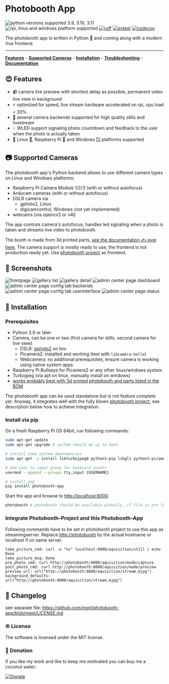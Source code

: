 # Photobooth App

![python versions supported 3.9, 3.10, 3.11](https://img.shields.io/badge/python-3.9%20%7C%203.10%20%7C%203.11-blue)
![rpi, linux and windows platform supported](https://img.shields.io/badge/platform-rpi%20%7C%20linux%20%7C%20windows-lightgrey)
[![ruff](https://github.com/mgrl/photobooth-app/actions/workflows/ruff.yml/badge.svg)](https://github.com/mgrl/photobooth-app/actions/workflows/ruff.yml)
[![pytest](https://github.com/mgrl/photobooth-app/actions/workflows/pytests.yml/badge.svg)](https://github.com/mgrl/photobooth-app/actions/workflows/pytests.yml)
[![codecov](https://codecov.io/gh/mgrl/photobooth-app/branch/dev/graph/badge.svg?token=SBB5DGX17V)](https://codecov.io/gh/mgrl/photobooth-app)

The photobooth app is written in Python 🐍 and coming along with a modern Vue frontend.

---

**[Features](#heart_eyes-features)** - **[Supported Cameras](#camera-supported-cameras)** - **[Installation](#wrench-installation)** - **[Troubleshooting](#interrobang-troubleshooting)** - **[Documentation](https://mgrl.github.io/photobooth-docs/)**

## 😍 Features

- 📹 camera live preview with shortest delay as possible, permanent video live view in background
- ⚡️ optimized for speed, live stream hardware accelerated on rpi, cpu load < 20%
- 🫶 several camera backends supported for high quality stills and livestream
- 💡 WLED support signaling photo countdown and feedback to the user when the photo is actually taken
- 🤝 Linux 🐧, Raspberry Pi 🍓 and Windows 🪟 platforms supported

## 📷 Supported Cameras

The photobooth app's Python backend allows to use different camera types on Linux and Windows platforms:

- Raspberry Pi Camera Module 1/2/3 (with or without autofocus)
- Arducam cameras (with or without autofocus)
- DSLR camera via
  - gphoto2, Linux
  - digicamcontrol, Windows (not yet implemented)
- webcams (via opencv2 or v4l)

The app controls camera's autofocus, handles led signaling when a photo is taken and streams live video to photobooth.

The booth is made from 3d printed parts, [see the documentation ✍ over here](https://github.com/mgrl/photobooth-3d).
The camera support is mostly ready to use, the frontend is not production ready yet.
Use [photobooth project](https://photoboothproject.github.io/) as frontend.

## 💅 Screenshots

![frontpage](misc/screenshots/frontpage.png)
![gallery list](misc/screenshots/gallery_list.png)
![gallery detail](misc/screenshots/gallery_detail.png)
![admin center page dashboard](misc/screenshots/admin_dashboard.png)
![admin center page config tab backends](misc/screenshots/admin_config_backends.png)
![admin center page config tab userinterface](misc/screenshots/admin_config_ui.png)
![admin center page status](misc/screenshots/admin_status.png)

## 🔧 Installation

### Prerequisites

- Python 3.9 or later
- Camera, can be one or two (first camera for stills, second camera for live view)
  - DSLR: [gphoto2](https://github.com/gonzalo/gphoto2-updater) on linx
  - Picamera2: installed and working (test with `libcamera-hello`)
  - Webcamera: no additional prerequisites, ensure camera is working using native system apps
- Raspberry Pi Bullseye for Picamera2 or any other linux/windows system
- Turbojpeg (via apt on linux, manually install on windows)
- [works probably best with 3d printed photobooth and parts listed in the BOM](https://github.com/mgrl/photobooth-3d)

The photobooth app can be used standalone but is not feature complete yet.
Anyway, it integrates well with the fully blown [photobooth project](https://photoboothproject.github.io/),
see description below how to achieve integration.

### Install via pip

On a fresh Raspberry Pi OS 64bit, run following commands:

```sh
sudo apt-get update
sudo apt-get upgrade # system should be up to date

# install some system dependencies
sudo apt-get -y install libturbojpeg0 python3-pip libgl1 python3-picamera2

# add user to input group for keyboard events
usermod --append --groups tty,input {USERNAME}

# install app
pip install photobooth-app
```

Start the app and browse to <http://localhost:8000>.

```sh
photobooth # photobooth should be available globally. if file is not found check PATH
```

### Integrate Photobooth-Project and this Photobooth-App

Following commands have to be set in photobooth project to use this app as streamingserver.
Replace <http://photobooth> by the actual hostname or localhost if on same server.

```text
take_picture_cmd: curl -o "%s" localhost:8000/aquisition/still | echo Done
take_picture_msg: Done
pre_photo_cmd: curl http://photobooth:8000/aquisition/mode/capture
post_photo_cmd: curl http://photobooth:8000/aquisition/mode/preview
preview_url: url("http://photobooth:8000/aquisition/stream.mjpg")
background_defaults: url("http://photobooth:8000/aquisition/stream.mjpg")
```

## 📣 Changelog

see separate file:
<https://github.com/mgrl/photobooth-app/blob/main/LICENSE.md>

### ©️ License

The software is licensed under the MIT license.  

### 🎉 Donation

If you like my work and like to keep me motivated you can buy me a coconut water:

[![Donate](https://img.shields.io/badge/Donate-PayPal-green.svg)](https://www.paypal.com/donate/?hosted_button_id=8255Y566TBNEC)
